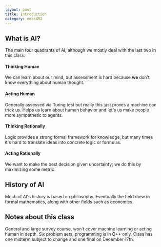 ```yaml
---
layout: post
title: Introduction 
category: eecs492
---
```


## What is AI?
The main four quadrants of AI, although we mostly deal with the last two in this class:

#### Thinking Human
We can learn about our mind, but assessment is hard because **we** don't know everything about human thought. 

#### Acting Human
Generally assessed via Turing test but really this just proves a machine can trick us. Helps us learn about human behavior and let's us make people more sympathetic to agents.

#### Thinking Rationally
Logic provides a strong formal framework for knowledge, but many times it's hard to translate ideas into concrete logic or formulas.

#### Acting Rationally
We want to make the best decision given uncertainty; we do this by maximizing some metric.

## History of AI
Much of AI's history is based on philosophy. Eventually the field drew in formal mathematics, along with other fields such as economics. 

## Notes about this class
General and large survey course, won't cover machine learning or acting human in depth. Six problem sets, programming is in **C++** only. Class has one midterm subject to change and one final on December 17th.
